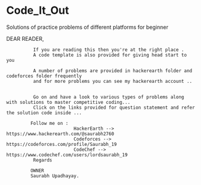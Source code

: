 # Code_It_Out
Solutions of practice problems of different platforms for beginner 

DEAR READER,  

              If you are reading this then you're at the right place .
              A code template is also provided for giving head start to you 
              
              A number of problems are provided in hackerearth folder and codeforces folder frequently 
              and for more problems you can see my hackerearth account ..
              
              
              Go on and have a look to various types of problems along with solutions to master competitive coding...
              Click on the links provided for question statement and refer the solution code inside ...
             
             Follow me on :
                             HackerEarth --> https://www.hackerearth.com/@saurabh2760
                             Codeforces --> https://codeforces.com/profile/Saurabh_19
                             CodeChef --> https://www.codechef.com/users/lordsaurabh_19
              Regards
              
             OWNER
             Saurabh Upadhayay. 
